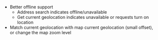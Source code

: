 - Better offline support
  - Address search indicates offline/unavailable
  - Get current geolocation indicates unavailable or requests turn on location
- Match current geolocation with map current geolocation (small offset), or change the map zoom level
